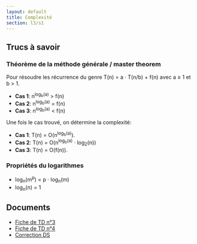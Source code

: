 ```yaml
---
layout: default
title: Complexité
section: l3/s1
---
```


## Trucs à savoir

### Théorème de la méthode générale / master theorem

Pour résoudre les récurrence du genre T(n) = a &middot; T(n/b) + f(n) avec a &ge; 1 et b &gt; 1.

* **Cas 1**: n<sup>log<sub>b</sub>(a)</sup> > f(n)
* **Cas 2**: n<sup>log<sub>b</sub>(a)</sup> = f(n)
* **Cas 3**: n<sup>log<sub>b</sub>(a)</sup> < f(n)

Une fois le cas trouvé, on détermine la complexité:

* **Cas 1**: T(n) = O(n<sup>log<sub>b</sub>(a)</sup>).
* **Cas 2**: T(n) = O(n<sup>log<sub>b</sub>(a)</sup> &middot; log<sub>2</sub>(n))
* **Cas 3**: T(n) = O(f(n)).

### Propriétés du logarithmes

* log<sub>n</sub>(m<sup>p</sup>) = p &middot; log<sub>n</sub>(m)
* log<sub>n</sub>(n) = 1

## Documents

* [Fiche de TD n°3](complexite/td3.html)
* [Fiche de TD n°4](complexite/td4.html)
* [Correction DS](complexite/ds.html)
